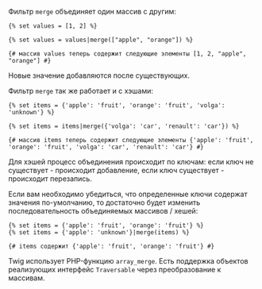 Фильтр ```merge``` объединяет один массив с другим:

```twig
{% set values = [1, 2] %}

{% set values = values|merge(["apple", "orange"]) %}

{# массив values теперь содержит следующие элементы [1, 2, "apple", "orange"] #}
```

Новые значение добавляются после существующих.

Фильтр ```merge``` так же работает и с хэшами:

```twig
{% set items = {'apple': 'fruit', 'orange': 'fruit', 'volga': 'unknown'} %}

{% set items = items|merge({'volga': 'car', 'renault': 'car'}) %}

{# массив items теперь содержит следующие элементы {'apple': 'fruit', 'orange': 'fruit', 'volga': 'car', 'renault': 'car'} #}
```

Для хэшей процесс объединения происходит по ключам: если ключ не существует - происходит добавление, если ключ существует - происходит перезапись.

Если вам необходимо убедиться, что определенные ключи содержат значения по-умолчанию, то достаточно будет изменить последовательность объединяемых массивов / хешей:

```twig
{% set items = {'apple': 'fruit', 'orange': 'fruit'} %}
{% set items = {'apple': 'unknown'}|merge(items) %}

{# items содержит {'apple': 'fruit', 'orange': 'fruit'} #}
```

Twig использует PHP-функцию ```array_merge```. Есть поддержка объектов реализующих интерфейс ```Traversable``` через преобразование к массивам.
